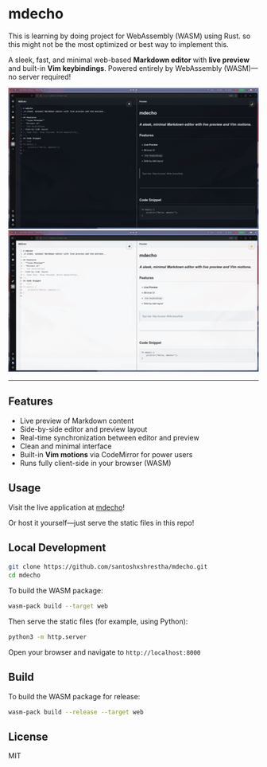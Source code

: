 
# mdecho

This is learning by doing project for WebAssembly (WASM) using Rust.
so this might not be the most optimized or best way to implement this.

A sleek, fast, and minimal web-based **Markdown editor** with **live preview** and built-in **Vim keybindings**. Powered entirely by WebAssembly (WASM)—no server required!

![Dark Mode](../static/images/mdecho_dark.png)
![Light Mode](../static/images/mdecho_light.png)

---

## Features

- Live preview of Markdown content
- Side-by-side editor and preview layout
- Real-time synchronization between editor and preview
- Clean and minimal interface
- Built-in **Vim motions** via CodeMirror for power users
- Runs fully client-side in your browser (WASM)

## Usage

Visit the live application at [mdecho](santoshxshrestha.github.io/mdecho/)!

Or host it yourself—just serve the static files in this repo!

## Local Development

```bash
git clone https://github.com/santoshxshrestha/mdecho.git
cd mdecho
```

To build the WASM package:

```bash
wasm-pack build --target web
```

Then serve the static files (for example, using Python):

```bash
python3 -m http.server
```

Open your browser and navigate to `http://localhost:8000`

## Build

To build the WASM package for release:

```bash
wasm-pack build --release --target web
```

## License

MIT
